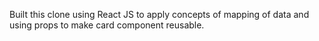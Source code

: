 Built this clone using React JS to apply concepts of mapping of data and using props to make card component reusable.
